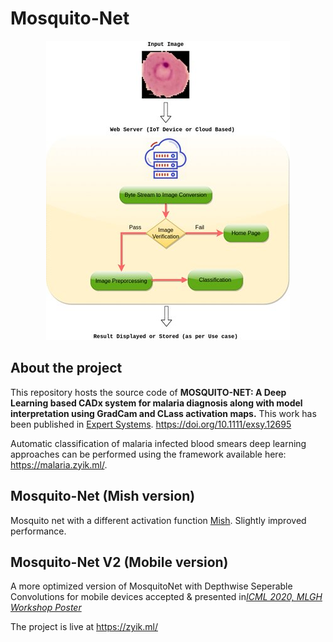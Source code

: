 # Mosquito-Net

<p float="left" align="center">
<img src="images/Figure-6.jpg" /> 
</p>
 
## About the project

This repository hosts the source code of **MOSQUITO-NET: A Deep Learning based CADx system for malaria diagnosis along with model
interpretation using GradCam and CLass activation maps.**
This work
has been published in [Expert Systems](https://onlinelibrary.wiley.com/journal/14680394). https://doi.org/10.1111/exsy.12695

Automatic classification of malaria infected blood smears deep learning approaches can
be performed using the framework available here:
<https://malaria.zyik.ml/>.


## Mosquito-Net (Mish version)
Mosquito net with a different activation function [Mish](https://github.com/digantamisra98/Mish). Slightly improved performance.  

## Mosquito-Net V2 (Mobile version)
A more optimized version of MosquitoNet with Depthwise Seperable Convolutions for mobile devices accepted & presented in[*ICML 2020, MLGH Workshop Poster*](https://drive.google.com/file/d/1OoCqThpsm9N38eUTGNmxwRhVat8IxWVl/view)


The project is live at https://zyik.ml/
